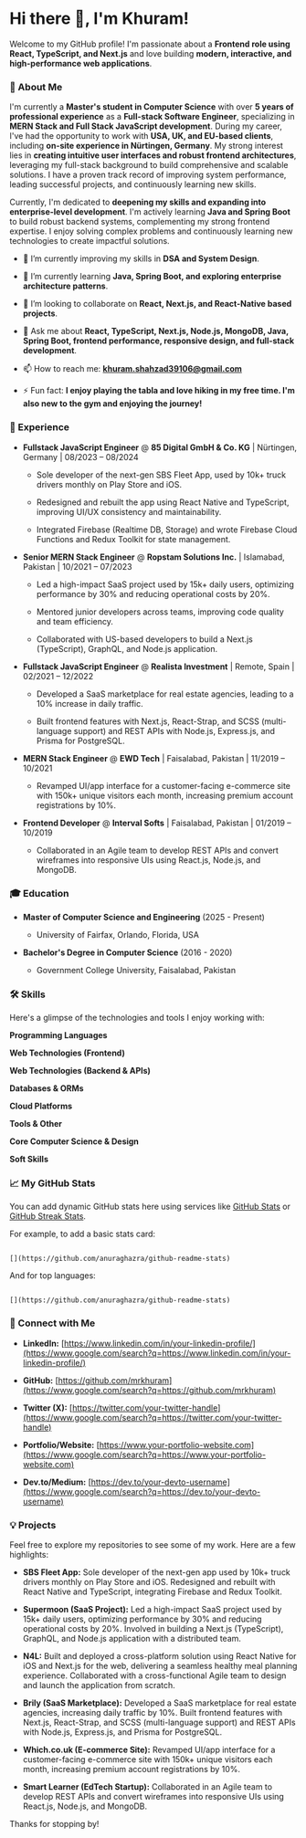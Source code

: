 # Hi there 👋, I'm Khuram!

Welcome to my GitHub profile! I'm passionate about a **Frontend role using React, TypeScript, and Next.js** and love building **modern, interactive, and high-performance web applications**.

### 🚀 About Me

I'm currently a **Master's student in Computer Science** with over **5 years of professional experience** as a **Full-stack Software Engineer**, specializing in **MERN Stack and Full Stack JavaScript development**. During my career, I've had the opportunity to work with **USA, UK, and EU-based clients**, including **on-site experience in Nürtingen, Germany**. My strong interest lies in **creating intuitive user interfaces and robust frontend architectures**, leveraging my full-stack background to build comprehensive and scalable solutions. I have a proven track record of improving system performance, leading successful projects, and continuously learning new skills.

Currently, I'm dedicated to **deepening my skills and expanding into enterprise-level development**. I'm actively learning **Java and Spring Boot** to build robust backend systems, complementing my strong frontend expertise. I enjoy solving complex problems and continuously learning new technologies to create impactful solutions.

* 🔭 I’m currently improving my skills in **DSA and System Design**.

* 🌱 I’m currently learning **Java, Spring Boot, and exploring enterprise architecture patterns**.

* 👯 I’m looking to collaborate on **React, Next.js, and React-Native based projects**.

* 💬 Ask me about **React, TypeScript, Next.js, Node.js, MongoDB, Java, Spring Boot, frontend performance, responsive design, and full-stack development**.

* 📫 How to reach me: **khuram.shahzad39106@gmail.com**

* ⚡ Fun fact: **I enjoy playing the tabla and love hiking in my free time. I'm also new to the gym and enjoying the journey!**

### 💼 Experience

* **Fullstack JavaScript Engineer** @ **85 Digital GmbH & Co. KG** | Nürtingen, Germany | 08/2023 – 08/2024

  * Sole developer of the next-gen SBS Fleet App, used by 10k+ truck drivers monthly on Play Store and iOS.

  * Redesigned and rebuilt the app using React Native and TypeScript, improving UI/UX consistency and maintainability.

  * Integrated Firebase (Realtime DB, Storage) and wrote Firebase Cloud Functions and Redux Toolkit for state management.

* **Senior MERN Stack Engineer** @ **Ropstam Solutions Inc.** | Islamabad, Pakistan | 10/2021 – 07/2023

  * Led a high-impact SaaS project used by 15k+ daily users, optimizing performance by 30% and reducing operational costs by 20%.

  * Mentored junior developers across teams, improving code quality and team efficiency.

  * Collaborated with US-based developers to build a Next.js (TypeScript), GraphQL, and Node.js application.

* **Fullstack JavaScript Engineer** @ **Realista Investment** | Remote, Spain | 02/2021 – 12/2022

  * Developed a SaaS marketplace for real estate agencies, leading to a 10% increase in daily traffic.

  * Built frontend features with Next.js, React-Strap, and SCSS (multi-language support) and REST APIs with Node.js, Express.js, and Prisma for PostgreSQL.

* **MERN Stack Engineer** @ **EWD Tech** | Faisalabad, Pakistan | 11/2019 – 10/2021

  * Revamped UI/app interface for a customer-facing e-commerce site with 150k+ unique visitors each month, increasing premium account registrations by 10%.

* **Frontend Developer** @ **Interval Softs** | Faisalabad, Pakistan | 01/2019 – 10/2019

  * Collaborated in an Agile team to develop REST APIs and convert wireframes into responsive UIs using React.js, Node.js, and MongoDB.

### 🎓 Education

* **Master of Computer Science and Engineering** (2025 - Present)

  * University of Fairfax, Orlando, Florida, USA

* **Bachelor's Degree in Computer Science** (2016 - 2020)

  * Government College University, Faisalabad, Pakistan

### 🛠️ Skills

Here's a glimpse of the technologies and tools I enjoy working with:

**Programming Languages**<br>

**Web Technologies (Frontend)**<br>

**Web Technologies (Backend & APIs)**<br>

**Databases & ORMs**<br>

**Cloud Platforms**<br>

**Tools & Other**<br>

**Core Computer Science & Design**<br>

**Soft Skills**<br>

### 📈 My GitHub Stats

You can add dynamic GitHub stats here using services like [GitHub Stats](https://github.com/anuraghazra/github-readme-stats) or [GitHub Streak Stats](https://github.com/denvercoder1/github-readme-streak-stats).

For example, to add a basic stats card:

```

[](https://github.com/anuraghazra/github-readme-stats)

```

And for top languages:

```

[](https://github.com/anuraghazra/github-readme-stats)

```

### 🔗 Connect with Me

* **LinkedIn:** [https://www.linkedin.com/in/your-linkedin-profile/](https://www.google.com/search?q=https://www.linkedin.com/in/your-linkedin-profile/)

* **GitHub:** [https://github.com/mrkhuram](https://www.google.com/search?q=https://github.com/mrkhuram)

* **Twitter (X):** [https://twitter.com/your-twitter-handle](https://www.google.com/search?q=https://twitter.com/your-twitter-handle)

* **Portfolio/Website:** [https://www.your-portfolio-website.com](https://www.google.com/search?q=https://www.your-portfolio-website.com)

* **Dev.to/Medium:** [https://dev.to/your-devto-username](https://www.google.com/search?q=https://dev.to/your-devto-username)

### 💡 Projects

Feel free to explore my repositories to see some of my work. Here are a few highlights:

* **SBS Fleet App:** Sole developer of the next-gen app used by 10k+ truck drivers monthly on Play Store and iOS. Redesigned and rebuilt with React Native and TypeScript, integrating Firebase and Redux Toolkit.

* **Supermoon (SaaS Project):** Led a high-impact SaaS project used by 15k+ daily users, optimizing performance by 30% and reducing operational costs by 20%. Involved in building a Next.js (TypeScript), GraphQL, and Node.js application with a distributed team.

* **N4L:** Built and deployed a cross-platform solution using React Native for iOS and Next.js for the web, delivering a seamless healthy meal planning experience. Collaborated with a cross-functional Agile team to design and launch the application from scratch.

* **Brily (SaaS Marketplace):** Developed a SaaS marketplace for real estate agencies, increasing daily traffic by 10%. Built frontend features with Next.js, React-Strap, and SCSS (multi-language support) and REST APIs with Node.js, Express.js, and Prisma for PostgreSQL.

* **Which.co.uk (E-commerce Site):** Revamped UI/app interface for a customer-facing e-commerce site with 150k+ unique visitors each month, increasing premium account registrations by 10%.

* **Smart Learner (EdTech Startup):** Collaborated in an Agile team to develop REST APIs and convert wireframes into responsive UIs using React.js, Node.js, and MongoDB.

Thanks for stopping by!
